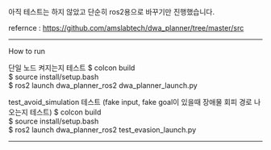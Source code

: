 아직 테스트는 하지 않았고 단순히 ros2용으로 바꾸기만 진행했습니다.

refernce : https://github.com/amslabtech/dwa_planner/tree/master/src

----------
How to run  

단일 노드 켜지는지 테스트
$ colcon build  
$ source install/setup.bash  
$ ros2 launch dwa_planner_ros2 dwa_planner_launch.py

test_avoid_simulation 테스트 (fake input, fake goal이 있을때 장애물 회피 경로 나오는지 테스트)
$ colcon build  
$ source install/setup.bash  
$ ros2 launch dwa_planner_ros2 test_evasion_launch.py

----------
